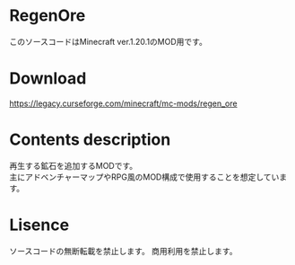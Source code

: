 # RegenOre
このソースコードはMinecraft ver.1.20.1のMOD用です。

# Download
https://legacy.curseforge.com/minecraft/mc-mods/regen_ore

# Contents description
再生する鉱石を追加するMODです。  
主にアドベンチャーマップやRPG風のMOD構成で使用することを想定しています。

# Lisence
ソースコードの無断転載を禁止します。
商用利用を禁止します。
